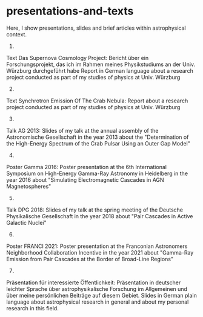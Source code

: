 # presentations-and-texts
Here, I show presentations, slides and brief articles within astrophysical context.

1.
Text Das Supernova Cosmology Project:
Bericht über ein Forschungsprojekt, das ich im Rahmen meines Physikstudiums an der Univ. Würzburg durchgeführt habe
Report in German language about a research project conducted as part of my studies of physics at Univ. Würzburg 

2.
Text Synchrotron Emission Of The Crab Nebula:
Report about a research project conducted as part of my studies of physics at Univ. Würzburg

3.
Talk AG 2013:
Slides of my talk at the annual assembly of the Astronomische Gesellschaft in the year 2013 about the "Determination of the High-Energy Spectrum of the Crab Pulsar Using an Outer Gap Model"

4.
Poster Gamma 2016:
Poster presentation at the 6th International Symposium on High-Energy Gamma-Ray Astronomy in Heidelberg in the year 2016 about "Simulating Electromagnetic Cascades in AGN Magnetospheres"

5.
Talk DPG 2018:
Slides of my talk at the spring meeting of the Deutsche Physikalische Gesellschaft in the year 2018 about "Pair Cascades in Active Galactic Nuclei"

6.
Poster FRANCI 2021:
Poster presentation at the Franconian Astronomers Neighborhood Collaboration Incentive in the year 2021 about "Gamma-Ray Emission from Pair Cascades at the Border of Broad-Line Regions"

7.
Präsentation für interessierte Öffentlichkeit:
Präsentation in deutscher leichter Sprache über astrophysikalische Forschung im Allgemeinen und über meine persönlichen Beiträge auf diesem Gebiet.
Slides in German plain language about astrophysical research in general and about my personal research in this field.
